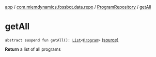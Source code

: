 [app](../../index.md) / [com.miemdynamics.fossbot.data.repo](../index.md) / [ProgramRepository](index.md) / [getAll](./get-all.md)

# getAll

`abstract suspend fun getAll(): `[`List`](https://kotlinlang.org/api/latest/jvm/stdlib/kotlin.collections/-list/index.html)`<`[`Program`](../../com.miemdynamics.fossbot.data.entity/-program/index.md)`>` [(source)](https://github.com/binyot/fossbot/tree/master/app/src/main/java/com/miemdynamics/fossbot/data/repo/ProgramRepository.kt#L18)

**Return**
a list of all programs

